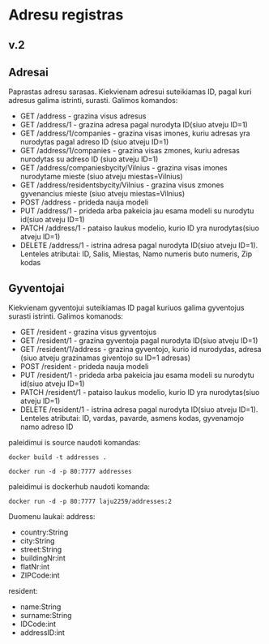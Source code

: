 
# Adresu registras
## v.2
## Adresai
Paprastas adresu sarasas. Kiekvienam adresui suteikiamas ID, pagal kuri adresus galima istrinti, surasti.
Galimos komandos:
* GET /address - grazina visus adresus
* GET /address/1 - grazina adresa pagal nurodyta ID(siuo atveju ID=1)
* GET /address/1/companies - grazina visas imones, kuriu adresas yra nurodytas pagal adreso ID (siuo atveju ID=1)
* GET /address/1/companies - grazina visas zmones, kuriu adresas nurodytas su adreso ID (siuo atveju ID=1)
* GET /address/companiesbycity/Vilnius - grazina visas imones nurodytame mieste (siuo atveju miestas=Vilnius)
* GET /address/residentsbycity/Vilnius - grazina visus zmones gyvenancius mieste (siuo atveju miestas=Vilnius)
* POST /address - prideda nauja modeli
* PUT /address/1 - prideda arba pakeicia jau esama modeli su nurodytu id(siuo atveju ID=1)
* PATCH /address/1 - pataiso laukus modelio, kurio ID yra nurodytas(siuo atveju ID=1)
* DELETE /address/1 - istrina adresa pagal nurodyta ID(siuo atveju ID=1).
Lenteles atributai: ID, Salis, Miestas, Namo numeris buto numeris, Zip kodas
## Gyventojai
Kiekvienam gyventojui suteikiamas ID pagal kuriuos galima gyventojus surasti istrinti.
Galimos komanods:
* GET /resident - grazina visus gyventojus
* GET /resident/1 - grazina gyventoja pagal nurodyta ID(siuo atveju ID=1)
* GET /resident/1/address - grazina gyventojo, kurio id nurodydas, adresa (siuo atveju grazinamas giventojo su ID=1 adresas)
* POST /resident - prideda nauja modeli
* PUT /resident/1 - prideda arba pakeicia jau esama modeli su nurodytu id(siuo atveju ID=1)
* PATCH /resident/1 - pataiso laukus modelio, kurio ID yra nurodytas(siuo atveju ID=1)
* DELETE /resident/1 - istrina adresa pagal nurodyta ID(siuo atveju ID=1).
Lenteles atributai: ID, vardas, pavarde, asmens kodas, gyvenamojo namo adreso ID

paleidimui is source naudoti komandas:

`docker build -t addresses .`

`docker run -d -p 80:7777 addresses`

paleidimui is dockerhub naudoti komanda:

`docker run -d -p 80:7777 laju2259/addresses:2`
  
Duomenu laukai:
address:

* country:String
* city:String
* street:String
* buildingNr:int
* flatNr:int
* ZIPCode:int

resident:

* name:String
* surname:String
* IDCode:int
* addressID:int
